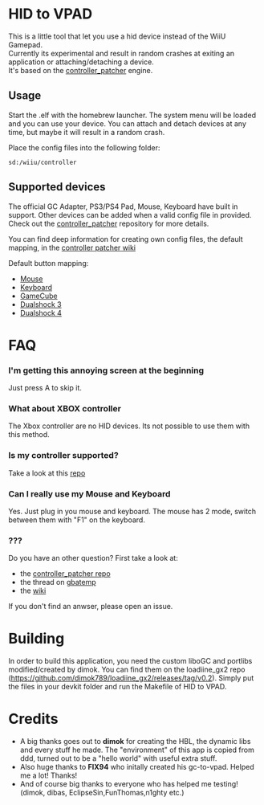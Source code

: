 # HID to VPAD
This is a little tool that let you use a hid device instead of the WiiU Gamepad. <br />
Currently its experimental and result in random crashes at exiting an application or attaching/detaching a device.<br />
It's based on the [controller_patcher](https://github.com/Maschell/controller_patcher) engine. 

## Usage
Start the .elf with the homebrew launcher. The system menu will be loaded and you can use your device. You can attach and detach devices at any time, but maybe it will result in a random crash.

Place the config files into the following folder:
```
sd:/wiiu/controller
```

## Supported devices
The official GC Adapter, PS3/PS4 Pad, Mouse, Keyboard have built in support. Other devices can be added when a valid config file in provided.  
Check out the [controller_patcher](https://github.com/Maschell/controller_patcher) repository for more details.  

You can find deep information for creating own config files, the default mapping, in the [controller patcher wiki](https://github.com/Maschell/controller_patcher/wiki)

Default button mapping:  
- [Mouse](https://github.com/Maschell/controller_patcher/wiki/3.-Mouses#default-configuration)
- [Keyboard](https://github.com/Maschell/controller_patcher/wiki/4.-Keyboards#default-configuration)
- [GameCube](https://github.com/Maschell/controller_patcher/wiki/5.a-Controller-%7C-Configurate-the-GameCube-controller#default-button-mapping)
- [Dualshock 3](https://github.com/Maschell/controller_patcher/wiki/5.b-Controller-%7C-Configurate-the-Dualshock-3-controller#default-button-mapping)
- [Dualshock 4](https://github.com/Maschell/controller_patcher/wiki/5.c-Controller-%7C-Configurate-the-Dualshock-4-controller#default-button-mapping)

# FAQ
### I'm getting this annoying screen at the beginning
Just press A to skip it.

### What about XBOX controller
The Xbox controller are no HID devices. Its not possible to use them with this method.

### Is my controller supported?
Take a  look at this [repo](https://github.com/Maschell/controller_patcher_configs)

### Can I really use my Mouse and Keyboard
Yes. Just plug in you mouse and keyboard. The mouse has 2 mode, switch between them with "F1" on the keyboard.

### ???
Do you have an other question? First take a look at:
- the [controller_patcher repo](https://github.com/Maschell/controller_patcher)
- the thread on [gbatemp](http://gbatemp.net/threads/hid-to-vpad.424127/)
- the [wiki](https://github.com/Maschell/controller_patcher/wiki)  

If you don't find an anwser, please open an issue.

# Building
In order to build this application, you need the custom liboGC and portlibs modified/created by dimok. You can find them on the loadiine_gx2 repo (https://github.com/dimok789/loadiine_gx2/releases/tag/v0.2). Simply put the files in your devkit folder and run the Makefile of HID to VPAD. 

# Credits
- A big thanks goes out to <b>dimok</b> for creating the HBL, the dynamic libs and every stuff he made. The "environment" of this app is copied from ddd, turned out to be a "hello world" with useful extra stuff.  
- Also huge thanks to <b>FIX94</b> who initally created his gc-to-vpad. Helped me a lot! Thanks!  
- And of course big thanks to everyone who has helped me testing! (dimok, dibas, EclipseSin,FunThomas,n1ghty etc.)  
